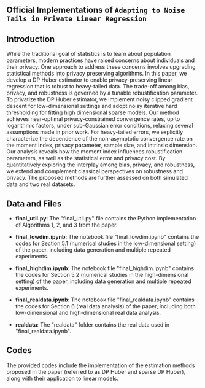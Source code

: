 ## Official Implementations of `Adapting to Noise Tails in Private Linear Regression`

## Introduction

While the traditional goal of statistics is to learn about population parameters, modern practices have raised concerns about individuals and their privacy. One approach to address these concerns involves upgrading statistical methods into privacy preserving algorithms. In this paper, we develop a DP Huber estimator to enable privacy-preserving linear regression that is robust to heavy-tailed data. The trade-off among bias, privacy, and robustness is governed by a tunable robustification parameter. To privatize the DP Huber estimator, we implement noisy clipped gradient descent for low-dimensional settings and adopt noisy iterative hard thresholding for fitting high dimensional sparse models. Our method achieves near-optimal privacy-constrained convergence rates, up to logarithmic factors, under sub-Gaussian error conditions, relaxing several assumptions made in prior work. For heavy-tailed errors, we explicitly
characterize the dependence of the non-asymptotic convergence rate on the moment index, privacy parameter, sample size, and intrinsic dimension. Our analysis reveals how the moment index influences robustification parameters, as well as the statistical error and privacy cost. By quantitatively exploring the interplay among bias, privacy, and robustness, we extend and complement classical perspectives on robustness and privacy. The proposed methods are further assessed on both simulated data and two real datasets.

## Data and Files

* **final_util.py**: The "final_util.py" file contains the Python implementation of Algorithms 1, 2, and 3 from the paper.

* **final_lowdim.ipynb**: The notebook file "final_lowdim.ipynb" contains the codes for Section 5.1 (numerical studies in the low-dimensional setting) of the paper, including data generation and multiple repeated experiments.

* **final_highdim.ipynb**: The notebook file "final_highdim.ipynb" contains the codes for Section 5.2 (numerical studies in the high-dimensional setting) of the paper, including data generation and multiple repeated experiments.

* **final_realdata.ipynb**: The notebook file "final_realdata.ipynb" contains the codes for Section 6 (real data analysis) of the paper, including both low-dimensional and high-dimensional real data analysis.

* **realdata**: The "realdata" folder contains the real data used in "final_realdata.ipynb".

## Codes

The provided codes include the implementation of the estimation methods proposed in the paper (referred to as DP Huber and sparse DP Huber), along with their application to linear models.
